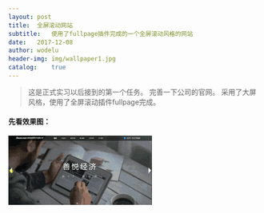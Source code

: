 ```yaml
---
layout:	post
title:	全屏滚动网站
subtitle:	使用了fullpage插件完成的一个全屏滚动风格的网站
date:	2017-12-08
author:	wodelu
header-img: img/wallpaper1.jpg
catalog:	true
---
```


> 这是正式实习以后接到的第一个任务。
> 完善一下公司的官网。
> 采用了大屏风格，使用了全屏滚动插件fullpage完成。
> 


#### 先看效果图：
![](img/in-post/essay/fullpage.gif)

